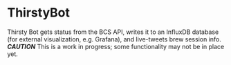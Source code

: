 # ThirstyBot
Thirsty Bot gets status from the BCS API, writes it to an InfluxDB database (for external visualization, e.g. Grafana), and live-tweets brew session info.  ***CAUTION*** This is a work in progress; some functionality may not be in place yet.
